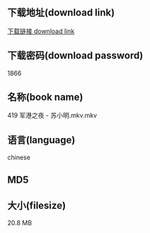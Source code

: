 ## 下载地址(download link)
[下载链接 download link](https://tutu365.netlify.app/?s=419+%E5%86%9B%E6%B8%AF%E4%B9%8B%E5%A4%9C+-+%E8%8B%8F%E5%B0%8F%E6%98%8E.mkv)

## 下载密码(download password)
1866

## 名称(book name)
419 军港之夜 - 苏小明.mkv.mkv

## 语言(language)
chinese

## MD5


## 大小(filesize)
20.8 MB
